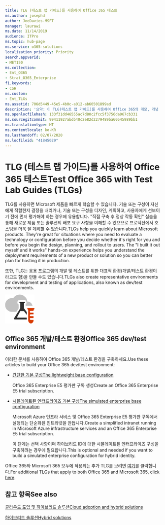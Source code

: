 ```yaml
---
title: TLG (테스트 랩 가이드)를 사용하여 Office 365 테스트
ms.author: josephd
author: JoeDavies-MSFT
manager: laurawi
ms.date: 11/14/2019
audience: ITPro
ms.topic: hub-page
ms.service: o365-solutions
localization_priority: Priority
search.appverid:
- MET150
ms.collection:
- Ent_O365
- Strat_O365_Enterprise
f1.keywords:
- CSH
ms.custom:
- Ent_TLGs
ms.assetid: 706d5449-45e5-4b0c-a012-ab60501899ad
description: '요약: 이 TLG(테스트 랩 가이드)를 사용하여 Office 365의 데모, 개념 증명 또는 개발/테스트 환경을 설정합니다.'
ms.openlocfilehash: 133f31dd46555ac7d80c2fcc5f3756da967cb331
ms.sourcegitcommit: 99411927abdb40c2e82d2279489ba60545989bb1
ms.translationtype: HT
ms.contentlocale: ko-KR
ms.lasthandoff: 02/07/2020
ms.locfileid: "41845029"
---
```

# <a name="test-office-365-with-test-lab-guides-tlgs"></a><span data-ttu-id="dc96a-103">TLG (테스트 랩 가이드)를 사용하여 Office 365 테스트</span><span class="sxs-lookup"><span data-stu-id="dc96a-103">Test Office 365 with Test Lab Guides (TLGs)</span></span>

<span data-ttu-id="dc96a-p101">TLG를 사용하면 Microsoft 제품을 빠르게 학습할 수 있습니다. 기술 또는 구성이 자신에게 적합한지 결정을 내리거나, 기술 또는 구성을 디자인, 계획하고, 사용자에게 선보이기 전에 먼저 평가해야 하는 경우에 유용합니다. "직접 구축 후 정상 작동 확인" 실습을 통해 새로운 제품 또는 솔루션의 배포 요구 사항을 이해할 수 있으므로 프로덕션에서 호스팅을 더욱 잘 계획할 수 있습니다.</span><span class="sxs-lookup"><span data-stu-id="dc96a-p101">TLGs help you quickly learn about Microsoft products. They're great for situations where you need to evaluate a technology or configuration before you decide whether it's right for you and before you begin the design, planning, and rollout to users. The "I built it out myself and it works" hands-on experience helps you understand the deployment requirements of a new product or solution so you can better plan for hosting it in production.</span></span>
  
<span data-ttu-id="dc96a-107">또한, TLG는 응용 프로그램의 개발 및 테스트를 위한 대표적 환경(개발/테스트 환경이라고도 함)을 만들 수도 있습니다.</span><span class="sxs-lookup"><span data-stu-id="dc96a-107">TLGs also create representative environments for development and testing of applications, also known as dev/test environments.</span></span>
  
![Microsoft 클라우드의 테스트 랩 가이드](media/24ad0d1b-3274-40fb-972a-b8188b7268d1.png)
  
## <a name="office-365-devtest-environment"></a><span data-ttu-id="dc96a-109">Office 365 개발/테스트 환경</span><span class="sxs-lookup"><span data-stu-id="dc96a-109">Office 365 dev/test environment</span></span>

<span data-ttu-id="dc96a-110">이러한 문서를 사용하여 Office 365 개발/테스트 환경을 구축하세요.</span><span class="sxs-lookup"><span data-stu-id="dc96a-110">Use these articles to build your Office 365 dev/test environment:</span></span>
  
- [<span data-ttu-id="dc96a-111">간단한 기본 구성</span><span class="sxs-lookup"><span data-stu-id="dc96a-111">The lightweight base configuration</span></span>](https://docs.microsoft.com/microsoft-365/enterprise/lightweight-base-configuration-microsoft-365-enterprise)
    
    <span data-ttu-id="dc96a-112">Office 365 Enterprise E5 평가판 구독 생성</span><span class="sxs-lookup"><span data-stu-id="dc96a-112">Create an Office 365 Enterprise E5 trial subscription.</span></span>

- [<span data-ttu-id="dc96a-113">시뮬레이트된 엔터프라이즈 기본 구성</span><span class="sxs-lookup"><span data-stu-id="dc96a-113">The simulated enterprise base configuration</span></span>](https://docs.microsoft.com/microsoft-365/enterprise/simulated-ent-base-configuration-microsoft-365-enterprise)
    
    <span data-ttu-id="dc96a-114">Microsoft Azure 인프라 서비스 및 Office 365 Enterprise E5 평가판 구독에서 실행되는 단순화된 인트라넷을 만듭니다.</span><span class="sxs-lookup"><span data-stu-id="dc96a-114">Create a simplified intranet running in Microsoft Azure infrastructure services and an Office 365 Enterprise E5 trial subscription.</span></span> 

    <span data-ttu-id="dc96a-115">이 단계는 선택 사항이며 하이브리드 ID에 대한 시뮬레이트된 엔터프라이즈 구성을 구축하려는 경우에 필요합니다.</span><span class="sxs-lookup"><span data-stu-id="dc96a-115">This is optional and needed if you want to build a simulated enterprise configuration for hybrid identity.</span></span>
    
<span data-ttu-id="dc96a-116">Office 365와 Microsoft 365 모두에 적용되는 추가 TLG를 보려면 [여기](https://docs.microsoft.com/microsoft-365/enterprise/m365-enterprise-test-lab-guides)를 클릭합니다.</span><span class="sxs-lookup"><span data-stu-id="dc96a-116">For additional TLGs that apply to both Office 365 and Microsoft 365, click [here](https://docs.microsoft.com/microsoft-365/enterprise/m365-enterprise-test-lab-guides).</span></span>  
    
## <a name="see-also"></a><span data-ttu-id="dc96a-117">참고 항목</span><span class="sxs-lookup"><span data-stu-id="dc96a-117">See also</span></span>

[<span data-ttu-id="dc96a-118">클라우드 도입 및 하이브리드 솔루션</span><span class="sxs-lookup"><span data-stu-id="dc96a-118">Cloud adoption and hybrid solutions</span></span>](cloud-adoption-and-hybrid-solutions.md)
  
[<span data-ttu-id="dc96a-119">하이브리드 솔루션</span><span class="sxs-lookup"><span data-stu-id="dc96a-119">Hybrid solutions</span></span>](hybrid-solutions.md)
